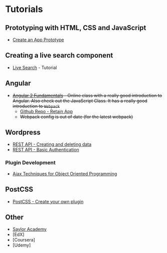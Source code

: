 # Tutorials
## Prototyping with HTML, CSS and JavaScript
* [Create an App Prototype](https://webdesign.tutsplus.com/tutorials/how-to-create-an-app-prototype-using-css-and-javascript--cms-29062)

## Creating a live search component

- [Live Search](https://alligator.io/react/live-search-with-axios/) - Tutorial

## Angular
* ~~[Angular 2 Fundamentals](http://courses.angularclass.com/courses/enrolled/73288) - Online class with a really good introduction to Angular. Also check out the JavaScript Class. It has a really good introduction to `Webpack`~~
    * [Github Repo - Retain App](https://github.com/AngularClass/retain-app)
    * ~~Webpack config is out of date (for the latest webpack)~~

## Wordpress
* [REST API - Creating and deleting data](https://code.tutsplus.com/tutorials/wp-rest-api-creating-updating-and-deleting-data--cms-24883)
* [REST API - Basic Authentication](https://code.tutsplus.com/tutorials/wp-rest-api-setting-up-and-using-basic-authentication--cms-24762)
### Plugin Development
* [Ajax Techniques for Object Oriented Programming](https://code.tutsplus.com/tutorials/improved-ajax-techniques-for-wordpress-object-oriented-programming--cms-24897)

## PostCSS
* [PostCSS - Create your own plugin](https://webdesign.tutsplus.com/tutorials/postcss-deep-dive-create-your-own-plugin--cms-24605?_ga=2.180767079.1506170253.1505494089-367202937.1497472111)


## Other
* [Saylor Academy](https://learn.saylor.org)
* [EdX]
* [Coursera]
* [Udemy]
